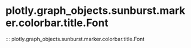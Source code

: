 # plotly.graph_objects.sunburst.marker.colorbar.title.Font

::: plotly.graph_objects.sunburst.marker.colorbar.title.Font
